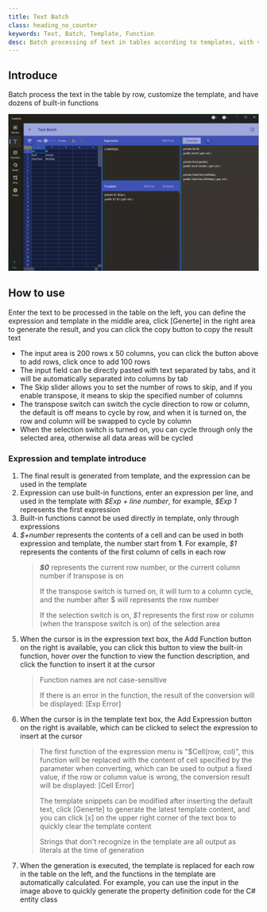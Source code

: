 ```yaml
---
title: Text Batch
class: heading_no_counter
keywords: Text, Batch, Template, Function 
desc: Batch processing of text in tables according to templates, with various built-in functions
---
```


## Introduce

Batch process the text in the table by row, customize the template, and have dozens of built-in functions

![](../../assets/images/ToolsSet/TSTBatch.png)

## How to use

Enter the text to be processed in the table on the left, you can define the expression and template in the middle area, click [Generte] in the right area to generate the result, and you can click the copy button to copy the result text

* The input area is 200 rows x 50 columns, you can click the button above to add rows, click once to add 100 rows
* The input field can be directly pasted with text separated by tabs, and it will be automatically separated into columns by tab
* The Skip slider allows you to set the number of rows to skip, and if you enable transpose, it means to skip the specified number of columns
* The transpose switch can switch the cycle direction to row or column, the default is off means to cycle by row, and when it is turned on, the row and column will be swapped to cycle by column
* When the selection switch is turned on, you can cycle through only the selected area, otherwise all data areas will be cycled

### Expression and template introduce

1. The final result is generated from template, and the expression can be used in the template
2. Expression can use built-in functions, enter an expression per line, and used in the template with *\$Exp + line number*, for example, *\$Exp 1* represents the first expression
3. Built-in functions cannot be used directly in template, only through expressions
4. *\$+number* represents the contents of a cell and can be used in both expression and template, the number start from **1**. For example, *\$1* represents the contents of the first column of cells in each row
   > ***$0*** represents the current row number, or the current column number if transpose is on
   > 
   > If the transpose switch is turned on, it will turn to a column cycle, and the number after $ will represents the row number
   >
   > If the selection switch is on, *$1* represents the first row or column (when the transpose switch is on) of the selection area 
5. When the cursor is in the expression text box, the Add Function button on the right is available, you can click this button to view the built-in function, hover over the function to view the function description, and click the function to insert it at the cursor
   > Function names are not case-sensitive
   >
   > If there is an error in the function, the result of the conversion will be displayed: [Exp Error]
6. When the cursor is in the template text box, the Add Expression button on the right is available, which can be clicked to select the expression to insert at the cursor
   > The first function of the expression menu is "$Cell(row, col)", this function will be replaced with the content of cell specified by the parameter when converting, which can be used to output a fixed value, if the row or column value is wrong, the conversion result will be displayed: [Cell Error]
   >
   > The template snippets can be modified after inserting the default text, click [Generte] to generate the latest template content, and you can click [x] on the upper right corner of the text box to quickly clear the template content
   >
   > Strings that don't recognize in the template are all output as literals at the time of generation
7. When the generation is executed, the template is replaced for each row in the table on the left, and the functions in the template are automatically calculated. For example, you can use the input in the image above to quickly generate the property definition code for the C# entity class